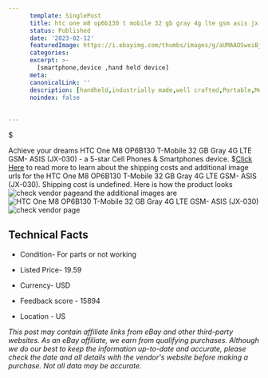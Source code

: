 ```yaml
---
      template: SinglePost
      title: htc one m8 op6b130 t mobile 32 gb gray 4g lte gsm asis jx 030 
      status: Published
      date: '2023-02-12'
      featuredImage: https://i.ebayimg.com/thumbs/images/g/aUMAAOSweiBjjnQz/s-l225.jpg
      categories: 
      excerpt: >-
        [smartphone,device ,hand held device]
      meta:
      canonicalLink: ''
      description: [handheld,industrially made,well crafted,Portable,Mobile,Compact,Convenient,Lightweight,Maneuverable,Man-portable,Miniature,Carriable,Hand-held,Light,Holdable,Transportable,Mobile device,Pocket-sized,On-the-go,Wireless,Cordless,Compact size,Convenient size, smartphone,device ,hand held device]
      noindex: false
      
        
---
```

$

Achieve your dreams HTC One M8 OP6B130 T-Mobile 32 GB Gray 4G LTE GSM- ASIS (JX-030) - a 5-star Cell Phones & Smartphones device.
$[Click Here](https://www.ebay.com/itm/144841962979?hash=item21b940f5e3%3Ag%3AaUMAAOSweiBjjnQz&mkevt=1&mkcid=1&mkrid=711-53200-19255-0&campid=%253CePNCampaignId%253E&customid=%253CreferenceId%253E&toolid=10049) to read more to learn about the shipping costs and additional image urls for the HTC One M8 OP6B130 T-Mobile 32 GB Gray 4G LTE GSM- ASIS (JX-030). Shipping cost is undefined. Here is how the product looks ![check vendor page](https://i.ebayimg.com/thumbs/images/g/aUMAAOSweiBjjnQz/s-l225.jpg)and the additional images are![HTC One M8 OP6B130 T-Mobile 32 GB Gray 4G LTE GSM- ASIS (JX-030)](https://i.ebayimg.com/images/g/aUMAAOSweiBjjnQz/s-l1600.jpg)![check vendor page](https://origin-galleryplus.ebayimg.com/ws/web/144841962979_2_0_1/225x225.jpg,https://origin-galleryplus.ebayimg.com/ws/web/144841962979_3_0_1/225x225.jpg,https://origin-galleryplus.ebayimg.com/ws/web/144841962979_4_0_1/225x225.jpg,https://origin-galleryplus.ebayimg.com/ws/web/144841962979_5_0_1/225x225.jpg)



 ## Technical Facts 



     
      

 - Condition- For parts or not working 


      

 - Listed Price- 19.59 


      

 - Currency- USD 


      

 - Feedback score - 15894 


      

 - Location - US 


      
      

 *_This post may contain affiliate links from eBay and other third-party websites. As an eBay affiliate, we earn from qualifying purchases. Although we do our best to keep the information up-to-date and accurate, please check the date and all details with the vendor's website before making a purchase. Not all data may be accurate._*






